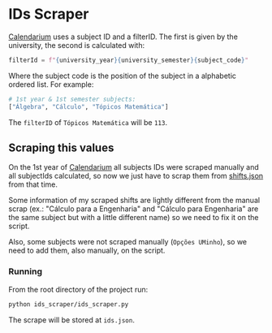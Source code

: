 # IDs Scraper

[Calendarium](https://calendario.cesium.di.uminho.pt/) uses a subject ID and a filterID. The first is given by the university, the second is calculated with:

```python
filterId = f"{university_year}{university_semester}{subject_code}"
```

Where the subject code is the position of the subject in a alphabetic ordered list. For example:

```python
# 1st year & 1st semester subjects:
["Álgebra", "Cálculo", "Tópicos Matemática"]
```

The `filterID` of `Tópicos Matemática` will be `113`.

## Scraping this values

On the 1st year of [Calendarium](https://calendario.cesium.di.uminho.pt/) all subjects IDs were scraped manually and all subjectIds calculated, so now we just have to scrap them from [shifts.json](https://github.com/cesium/calendarium/blob/96169aac3d6771e3eb27c1f782a204fe85ba682c/data/shifts.json) from that time.

Some information of my scraped shifts are lightly different from the manual scrap (ex.: "Cálculo para a Engenharia" and "Cálculo para Engenharia" are the same subject but with a little different name) so we need to fix it on the script.

Also, some subjects were not scraped manually (`Opções UMinho`), so we need to add them, also manually, on the script.

### Running

From the root directory of the project run:

```bash
python ids_scraper/ids_scraper.py
```

The scrape will be stored at `ids.json`.
